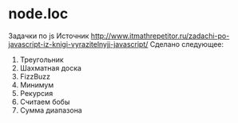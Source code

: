 # node.loc
Задачки по js
Источник http://www.itmathrepetitor.ru/zadachi-po-javascript-iz-knigi-vyrazitelnyjj-javascript/
Сделано следующее:
1. Треугольник
2. Шахматная доска
3. FizzBuzz
4. Минимум
5. Рекурсия
6. Считаем бобы
7. Сумма диапазона



   

   


  



